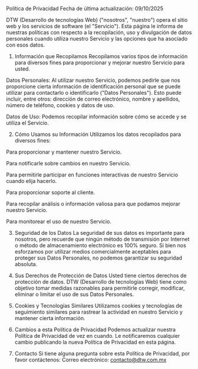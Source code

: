Política de Privacidad
Fecha de última actualización: 09/10/2025

DTW (Desarrollo de tecnologías Web) ("nosotros", "nuestro") opera el sitio web y los servicios de software (el "Servicio"). Esta página le informa de nuestras políticas con respecto a la recopilación, uso y divulgación de datos personales cuando utiliza nuestro Servicio y las opciones que ha asociado con esos datos.

1. Información que Recopilamos
Recopilamos varios tipos de información para diversos fines para proporcionar y mejorar nuestro Servicio para usted.

Datos Personales: Al utilizar nuestro Servicio, podemos pedirle que nos proporcione cierta información de identificación personal que se puede utilizar para contactarlo o identificarlo ("Datos Personales"). Esto puede incluir, entre otros: dirección de correo electrónico, nombre y apellidos, número de teléfono, cookies y datos de uso.

Datos de Uso: Podemos recopilar información sobre cómo se accede y se utiliza el Servicio.

2. Cómo Usamos su Información
Utilizamos los datos recopilados para diversos fines:

Para proporcionar y mantener nuestro Servicio.

Para notificarle sobre cambios en nuestro Servicio.

Para permitirle participar en funciones interactivas de nuestro Servicio cuando elija hacerlo.

Para proporcionar soporte al cliente.

Para recopilar análisis o información valiosa para que podamos mejorar nuestro Servicio.

Para monitorear el uso de nuestro Servicio.

3. Seguridad de los Datos
La seguridad de sus datos es importante para nosotros, pero recuerde que ningún método de transmisión por Internet o método de almacenamiento electrónico es 100% seguro. Si bien nos esforzamos por utilizar medios comercialmente aceptables para proteger sus Datos Personales, no podemos garantizar su seguridad absoluta.

4. Sus Derechos de Protección de Datos
Usted tiene ciertos derechos de protección de datos. DTW (Desarrollo de tecnologías Web) tiene como objetivo tomar medidas razonables para permitirle corregir, modificar, eliminar o limitar el uso de sus Datos Personales.

5. Cookies y Tecnologías Similares
Utilizamos cookies y tecnologías de seguimiento similares para rastrear la actividad en nuestro Servicio y mantener cierta información.

6. Cambios a esta Política de Privacidad
Podemos actualizar nuestra Política de Privacidad de vez en cuando. Le notificaremos cualquier cambio publicando la nueva Política de Privacidad en esta página.

7. Contacto
Si tiene alguna pregunta sobre esta Política de Privacidad, por favor contáctenos:
Correo electrónico: contacto@dtw.com.mx